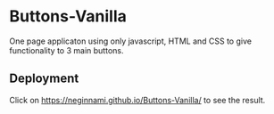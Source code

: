 # Buttons-Vanilla

One page applicaton using only javascript, HTML and CSS to give functionality to 3 main buttons. 

## Deployment

Click on https://neginnami.github.io/Buttons-Vanilla/ to see the result.